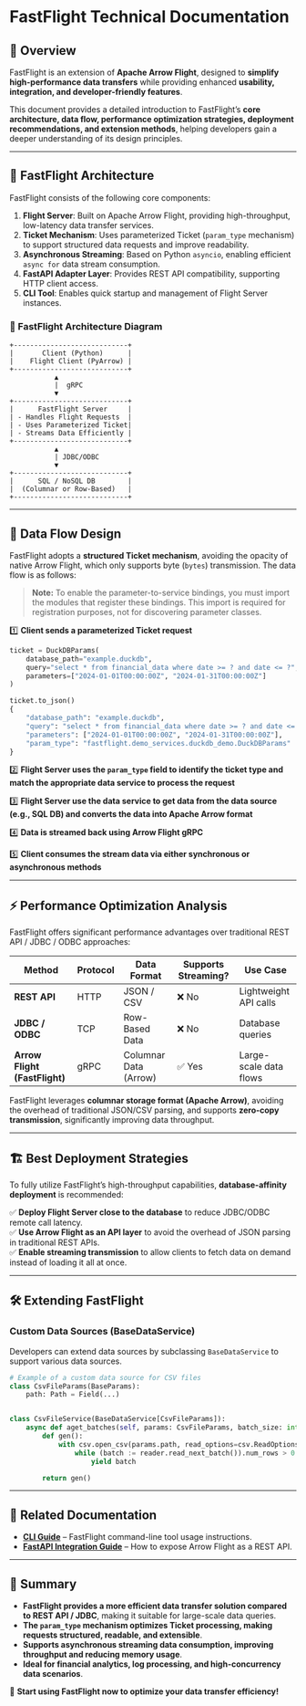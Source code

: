 # **FastFlight Technical Documentation**

## **📌 Overview**

FastFlight is an extension of **Apache Arrow Flight**, designed to **simplify high-performance data transfers** while
providing enhanced **usability, integration, and developer-friendly features**.

This document provides a detailed introduction to FastFlight’s **core architecture, data flow, performance optimization
strategies, deployment recommendations, and extension methods**, helping developers gain a deeper understanding of its
design principles.

---

## **🚀 FastFlight Architecture**

FastFlight consists of the following core components:

1. **Flight Server**: Built on Apache Arrow Flight, providing high-throughput, low-latency data transfer services.
2. **Ticket Mechanism**: Uses parameterized Ticket (`param_type` mechanism) to support structured data requests and
   improve
   readability.
3. **Asynchronous Streaming**: Based on Python `asyncio`, enabling efficient `async for` data stream consumption.
4. **FastAPI Adapter Layer**: Provides REST API compatibility, supporting HTTP client access.
5. **CLI Tool**: Enables quick startup and management of Flight Server instances.

### **🔹 FastFlight Architecture Diagram**

```text
+----------------------------+
|       Client (Python)      |
|    Flight Client (PyArrow) |
+----------------------------+
           ▲
           |  gRPC
           ▼
+----------------------------+
|      FastFlight Server     |
| - Handles Flight Requests  |
| - Uses Parameterized Ticket|
| - Streams Data Efficiently |
+----------------------------+
           ▲
           | JDBC/ODBC
           ▼
+----------------------------+
|      SQL / NoSQL DB        |
|  (Columnar or Row-Based)   |
+----------------------------+
```

---

## **🔀 Data Flow Design**

FastFlight adopts a **structured Ticket mechanism**, avoiding the opacity of native Arrow Flight, which only supports
byte (`bytes`) transmission. The data flow is as follows:

> **Note:** To enable the parameter-to-service bindings, you must import the modules that register these bindings. This
> import is required for registration purposes, not for discovering parameter classes.

1️⃣ **Client sends a parameterized Ticket request**

```python
ticket = DuckDBParams(
    database_path="example.duckdb",
    query="select * from financial_data where date >= ? and date <= ?",
    parameters=["2024-01-01T00:00:00Z", "2024-01-31T00:00:00Z"]
)

ticket.to_json()
{
    "database_path": "example.duckdb",
    "query": "select * from financial_data where date >= ? and date <= ?",
    "parameters": ["2024-01-01T00:00:00Z", "2024-01-31T00:00:00Z"],
    "param_type": "fastflight.demo_services.duckdb_demo.DuckDBParams"
}
```

2️⃣ **Flight Server uses the `param_type` field to identify the ticket type and match the appropriate data service to
process
the request**

3️⃣ **Flight Server use the data service to get data from the data source (e.g., SQL DB) and converts the data into
Apache Arrow format**

4️⃣ **Data is streamed back using Arrow Flight gRPC**

5️⃣ **Client consumes the stream data via either synchronous or asynchronous methods**

---

## **⚡ Performance Optimization Analysis**

FastFlight offers significant performance advantages over traditional REST API / JDBC / ODBC approaches:

| Method                        | Protocol | Data Format           | Supports Streaming? | Use Case               |
|-------------------------------|----------|-----------------------|---------------------|------------------------|
| **REST API**                  | HTTP     | JSON / CSV            | ❌ No                | Lightweight API calls  |
| **JDBC / ODBC**               | TCP      | Row-Based Data        | ❌ No                | Database queries       |
| **Arrow Flight (FastFlight)** | gRPC     | Columnar Data (Arrow) | ✅ Yes               | Large-scale data flows |

FastFlight leverages **columnar storage format (Apache Arrow)**, avoiding the overhead of traditional JSON/CSV parsing,
and supports **zero-copy transmission**, significantly improving data throughput.

---

## **🏗️ Best Deployment Strategies**

To fully utilize FastFlight’s high-throughput capabilities, **database-affinity deployment** is recommended:

✅ **Deploy Flight Server close to the database** to reduce JDBC/ODBC remote call latency.  
✅ **Use Arrow Flight as an API layer** to avoid the overhead of JSON parsing in traditional REST APIs.  
✅ **Enable streaming transmission** to allow clients to fetch data on demand instead of loading it all at once.

---

## **🛠 Extending FastFlight**

### **Custom Data Sources (BaseDataService)**

Developers can extend data sources by subclassing `BaseDataService` to support various data sources.

```python
# Example of a custom data source for CSV files
class CsvFileParams(BaseParams):
    path: Path = Field(...)


class CsvFileService(BaseDataService[CsvFileParams]):
    async def aget_batches(self, params: CsvFileParams, batch_size: int | None = None) -> AsyncIterable[pa.RecordBatch]:
        def gen():
            with csv.open_csv(params.path, read_options=csv.ReadOptions(block_size=batch_size)) as reader:
                while (batch := reader.read_next_batch()).num_rows > 0:
                    yield batch

        return gen()
```

---

## **📖 Related Documentation**

- **[CLI Guide](./CLI_USAGE.md)** – FastFlight command-line tool usage instructions.
- **[FastAPI Integration Guide](./fastapi/README.md)** – How to expose Arrow Flight as a REST API.

---

## **📌 Summary**

- **FastFlight provides a more efficient data transfer solution compared to REST API / JDBC**, making it suitable for
  large-scale data queries.
- **The `param_type` mechanism optimizes Ticket processing, making requests structured, readable, and extensible**.
- **Supports asynchronous streaming data consumption, improving throughput and reducing memory usage**.
- **Ideal for financial analytics, log processing, and high-concurrency data scenarios**.

🚀 **Start using FastFlight now to optimize your data transfer efficiency!**
